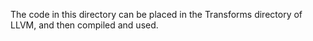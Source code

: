 The code in this directory can be placed in the Transforms directory of LLVM, and then compiled and used.
